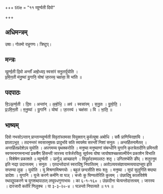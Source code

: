 +++
title = "११ व्यूर्ण्वती दिवो"

+++
## अधिमन्त्रम्
उषाः। गोतमो राहूगणः। त्रिष्टुप्।

## मन्त्रः
व्यू॒र्ण्व॒ती दि॒वो अन्ताँ॑ अबो॒ध्यप॒ स्वसा॑रं सनु॒तर्यु॑योति ।  
प्र॒मि॒न॒ती म॑नु॒ष्या॑ यु॒गानि॒ योषा॑ जा॒रस्य॒ चक्ष॑सा॒ वि भा॑ति ॥

## पदपाठः
वि॒ऽऊ॒र्ण्व॒ती । दि॒वः । अन्ता॑न् । अ॒बो॒धि॒ । अप॑ । स्वसा॑रम् । स॒नु॒तः । यु॒यो॒ति॒ ।  
प्र॒ऽमि॒न॒ती । म॒नु॒ष्या॑ । यु॒गानि॑ । योषा॑ । जा॒रस्य॑ । चक्ष॑सा । वि । भा॒ति॒ ॥

## भाष्यम्
दिवो नभसोऽन्तान् प्रान्तान्व्यूर्ण्वती विवृतांस्तमसा वियुक्तान् कुर्वत्युषा अबोधि । सर्वैः प्राणिभिरज्ञायि । ज्ञाताऽभूत् । तदनन्तरं स्वसारमुषसः प्रादुर्भावे सति स्वयमेव सरन्तीं निशां सनुतः । अन्तर्हितनामैतत् । अन्तर्हितप्रदेशेऽप युयोति । अपगमय्य पृथक्करोति । मनुष्या मनुष्याणां संबन्धीनि युगानि कृतत्रेतादीनि प्रमिनती स्वगमनागमनाभ्यां प्रकर्षेण हिंसन्ती जारस्य रात्रेर्जरयितुः सूर्यस्य योषा जायोषाश्चक्षसात्मीयेन प्रकाशेन विभाति । विशेषेण प्रकाशते ॥ व्यूर्ण्वती । ऊर्णुञ् आच्छादने । विपूर्वादस्माल्लटः शतृ । उगितश्चेति ङीप् । शतुरनुम इति नद्या उदात्तत्वम् । सनुतः । एतदन्तोदात्तं स्वरादिषु निपातितम् । अतोऽव्ययसंज्ञायामव्ययादाप्सुप इति सप्तम्या लुक् । युयोति । यु मिश्रणामिश्रणयोः । बहुलं छन्दसीति शपः श्लुः । मनुष्या । सुपां सुलुगिति षष्ठ्या डादेशः । युगानि । युजेः करणे कर्मणि वा घञ् । चजोः कु घिण्यतोरिति कुत्वम् । उंछादिषु कालविशेषे रथाद्युपकरणे च युगशब्दपाठात् लघूपधगुणाभावः । का ६-१-१६० । उंछादीना चेत्यन्तोदात्तत्वम् । जारस्य । दारजारौ कर्तरि णिलुक्च । पा ३-३-२०-४ । घञन्तो निपात्यते ॥ ११ ॥